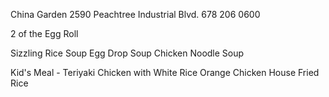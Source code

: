 China Garden
2590 Peachtree Industrial Blvd.
678 206 0600

2 of the Egg Roll

Sizzling Rice Soup
Egg Drop Soup
Chicken Noodle Soup

Kid's Meal - Teriyaki Chicken with White Rice
Orange Chicken
House Fried Rice

